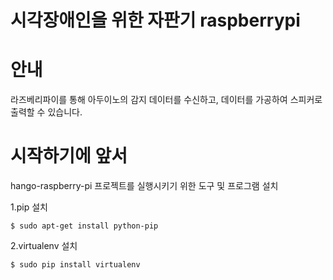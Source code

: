 # 시각장애인을 위한 자판기 raspberrypi

# 안내

라즈베리파이를 통해 아두이노의 감지 데이터를 수신하고, 데이터를 가공하여 스피커로 출력할 수 있습니다.

# 시작하기에 앞서

hango-raspberry-pi 프로젝트를 실행시키기 위한 도구 및 프로그램 설치

1.pip 설치
```
$ sudo apt-get install python-pip
```

2.virtualenv 설치
```
$ sudo pip install virtualenv
```
